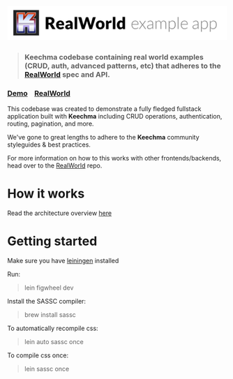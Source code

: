 # ![RealWorld Example App](logo.png)

> ### Keechma codebase containing real world examples (CRUD, auth, advanced patterns, etc) that adheres to the [RealWorld](https://github.com/gothinkster/realworld) spec and API.


### [Demo](https://gothinkster.github.io/clojurescript-keechma-realworld-example-app/)&nbsp;&nbsp;&nbsp;&nbsp;[RealWorld](https://github.com/gothinkster/realworld)


This codebase was created to demonstrate a fully fledged fullstack application built with **Keechma** including CRUD operations, authentication, routing, pagination, and more.

We've gone to great lengths to adhere to the **Keechma** community styleguides & best practices.

For more information on how to this works with other frontends/backends, head over to the [RealWorld](https://github.com/gothinkster/realworld) repo.


# How it works

Read the architecture overview [here](https://keechma.com/news/writing-a-realworld-app-with-keechma/)

# Getting started

Make sure you have [leiningen](https://leiningen.org/) installed

Run:

> lein figwheel dev

Install the SASSC compiler:

> brew install sassc

To automatically recompile css:

> lein auto sassc once

To compile css once:

> lein sassc once
